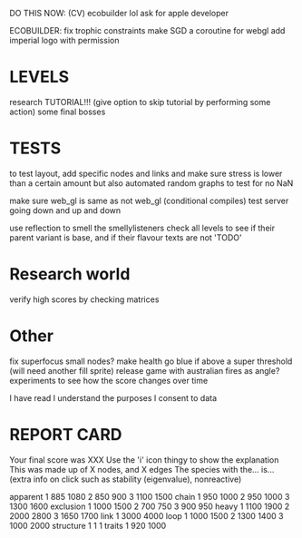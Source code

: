 DO THIS NOW:
(CV) ecobuilder lol
ask for apple developer

ECOBUILDER:
fix trophic constraints
make SGD a coroutine for webgl
add imperial logo with permission

# LEVELS
research TUTORIAL!!! (give option to skip tutorial by performing some action)
some final bosses

# TESTS
to test layout, add specific nodes and links and make sure stress is lower than a certain amount
but also automated random graphs to test for no NaN

make sure web_gl is same as not web_gl (conditional compiles)
test server going down and up and down

use reflection to smell the smellylisteners
check all levels to see if their parent variant is base, and if their flavour texts are not 'TODO'

# Research world
verify high scores by checking matrices

# Other
fix superfocus small nodes?
make health go blue if above a super threshold (will need another fill sprite)
release game with australian fires as angle?
experiments to see how the score changes over time

I have read
I understand the purposes
I consent to data

# REPORT CARD
Your final score was XXX
Use the 'i' icon thingy to show the explanation This was made up of X nodes, and X edges
The species with the... is...
(extra info on click such as stability (eigenvalue), nonreactive)




apparent
1 885 1080
2 850 900
3 1100 1500
chain
1 950 1000
2 950 1000
3 1300 1600
exclusion
1 1000 1500
2 700 750
3 900 950
heavy
1 1100 1900
2 2000 2800
3 1650 1700
link
1 3000 4000
loop
1 1000 1500
2 1300 1400
3 1000 2000
structure
1 1 1
traits
1 920 1000
